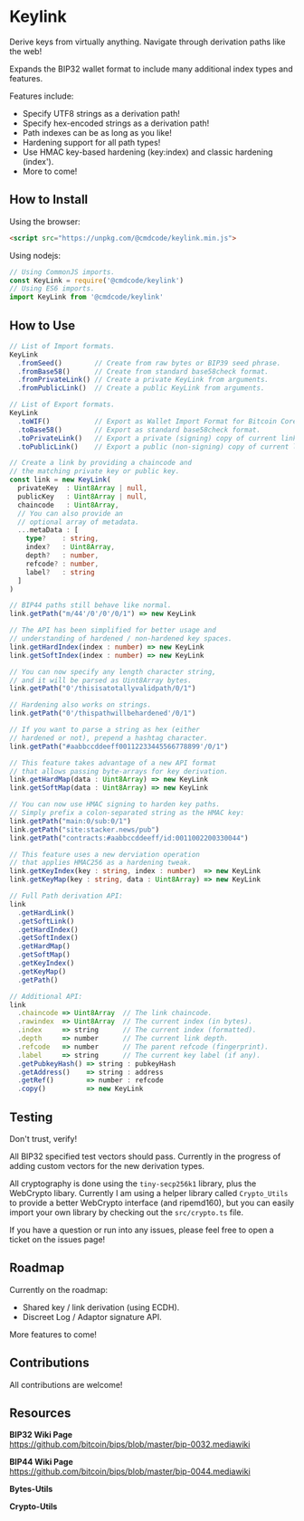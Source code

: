 # Keylink

Derive keys from virtually anything. Navigate through derivation paths like the web!

Expands the BIP32 wallet format to include many additional index types and features.

Features include:
 * Specify UTF8 strings as a derivation path!
 * Specify hex-encoded strings as a derivation path!
 * Path indexes can be as long as you like!
 * Hardening support for all path types!
 * Use HMAC key-based hardening (key:index) and classic hardening (index').
 * More to come!

## How to Install
Using the browser:
```html
<script src="https://unpkg.com/@cmdcode/keylink.min.js">
```
Using nodejs:
```js
// Using CommonJS imports.
const KeyLink = require('@cmdcode/keylink')
// Using ES6 imports.
import KeyLink from '@cmdcode/keylink'
```

## How to Use
```ts
// List of Import formats.
KeyLink
  .fromSeed()        // Create from raw bytes or BIP39 seed phrase.
  .fromBase58()      // Create from standard base58check format.
  .fromPrivateLink() // Create a private KeyLink from arguments.
  .fromPublicLink()  // Create a public KeyLink from arguments.

// List of Export formats.
KeyLink
  .toWIF()           // Export as Wallet Import Format for Bitcoin Core.
  .toBase58()        // Export as standard base58check format.
  .toPrivateLink()   // Export a private (signing) copy of current link.
  .toPublicLink()    // Export a public (non-signing) copy of current link.

// Create a link by providing a chaincode and
// the matching private key or public key.
const link = new KeyLink(
  privateKey  : Uint8Array | null,
  publicKey   : Uint8Array | null,
  chaincode   : Uint8Array,
  // You can also provide an 
  // optional array of metadata.
  ...metaData : [
    type?    : string,
    index?   : Uint8Array,
    depth?   : number,
    refcode? : number,
    label?   : string
  ]
)

// BIP44 paths still behave like normal.
link.getPath("m/44'/0'/0'/0/1") => new KeyLink

// The API has been simplified for better usage and
// understanding of hardened / non-hardened key spaces.
link.getHardIndex(index : number) => new KeyLink
link.getSoftIndex(index : number) => new KeyLink

// You can now specify any length character string,
// and it will be parsed as Uint8Array bytes.
link.getPath("0'/thisisatotallyvalidpath/0/1")

// Hardening also works on strings.
link.getPath("0'/thispathwillbehardened'/0/1")

// If you want to parse a string as hex (either
// hardened or not), prepend a hashtag character.
link.getPath("#aabbccddeeff00112233445566778899'/0/1")

// This feature takes advantage of a new API format
// that allows passing byte-arrays for key derivation.
link.getHardMap(data : Uint8Array) => new KeyLink
link.getSoftMap(data : Uint8Array) => new KeyLink

// You can now use HMAC signing to harden key paths.
// Simply prefix a colon-separated string as the HMAC key:
link.getPath("main:0/sub:0/1")
link.getPath("site:stacker.news/pub")
link.getPath("contracts:#aabbccddeeff/id:0011002200330044")

// This feature uses a new derviation operation
// that applies HMAC256 as a hardening tweak.
link.getKeyIndex(key : string, index : number)  => new KeyLink
link.getKeyMap(key : string, data : Uint8Array) => new KeyLink

// Full Path derivation API:
link
  .getHardLink()
  .getSoftLink()
  .getHardIndex()
  .getSoftIndex()
  .getHardMap()
  .getSoftMap()
  .getKeyIndex()
  .getKeyMap()
  .getPath()

// Additional API:
link
  .chaincode => Uint8Array  // The link chaincode.
  .rawindex  => Uint8Array  // The current index (in bytes).
  .index     => string      // The current index (formatted).
  .depth     => number      // The current link depth.
  .refcode   => number      // The parent refcode (fingerprint).
  .label     => string      // The current key label (if any).
  .getPubkeyHash() => string : pubkeyHash
  .getAddress()    => string : address
  .getRef()        => number : refcode
  .copy()          => new KeyLink
```

## Testing
Don't trust, verify!

All BIP32 specified test vectors should pass. Currently in the progress of adding custom vectors for the new derivation types.

All cryptography is done using the `tiny-secp256k1` library, plus the WebCrypto libary. Currently I am using a helper library called `Crypto_Utils` to provide a better WebCrypto interface (and ripemd160), but you can easily import your own library by checking out the `src/crypto.ts` file.

If you have a question or run into any issues, please feel free to open a ticket on the issues page!

## Roadmap

Currently on the roadmap:
 
 * Shared key / link derivation (using ECDH).
 * Discreet Log / Adaptor signature API.

More features to come!

## Contributions
All contributions are welcome!

## Resources

**BIP32 Wiki Page**  
https://github.com/bitcoin/bips/blob/master/bip-0032.mediawiki

**BIP44 Wiki Page**  
https://github.com/bitcoin/bips/blob/master/bip-0044.mediawiki

**Bytes-Utils**  

**Crypto-Utils**  

